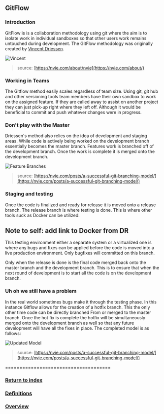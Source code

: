 ## GitFlow

### Introduction

GitFlow is is a collaboration methodology using git where the aim is to isolate work in individual sandboxes so that other users work remains untouched during development. The GitFlow methodology was originally created by [Vincent Driessen](https://nvie.com/about/).

![Vincent](/images/vincent.png) 
> source: [https://nvie.com/about/nvie](https://nvie.com/about/)

### Working in Teams

The Gitflow method easily scales regardless of team size. Using git, git hub and other versioning tools team members have their own sandbox to work on the assigned feature. If they are called away to assist on another project they can just pick-up right where they left off. Although it would be beneficial to commit and push whatever changes were in progress. 

### Don't play with the Master

Driessen's method also relies on the idea of development and staging areas. While code is actively being worked on the development branch essentially becomes the master branch. Features work is branched off of the development branch. 
Once the work is complete it is merged onto the development branch. 

![Feature Branches](/images/GitFlowFeatureBranches.png)   
> source: [https://nvie.com/posts/a-successful-git-branching-model/](https://nvie.com/posts/a-successful-git-branching-model/)

### Staging and testing

Once the code is finalized and ready for release it is moved onto a release branch. The release branch is where testing is done.  This is where other tools suck as Docker can be utilized.  
## Note to self: add link to Docker from DR  
This testing environment either a separate system or a virtualized one is where any bugs and fixes can be applied before the code is moved into a live production environment.
Only bugfixes will committed on this branch.
  
Only when the release is done is the final code merged back onto the master branch and the development branch. 
This is to ensure that when the next round of development is to start all the code is on the development branch.  

### Uh oh we still have a problem
In the real world sometimes bugs make it through the testing phase. In this instance Gitflow allows for the creation of a hotfix branch. This the only other time code can be directly branched From or merged to the master branch. Once the hot fix is complete the hotfix will be simultaneously merged onto the development branch as well so that any future development will have all the fixes in place. 
The completed model is as follows: 

![Updated Model](/images/updated.png)   
> source: [https://nvie.com/posts/a-successful-git-branching-model/](https://nvie.com/posts/a-successful-git-branching-model/)

=====================================
### [Return to index](/README.md)
### [Definitions](/definitions.md)
### [Overview](/Section_1_overview.md)
